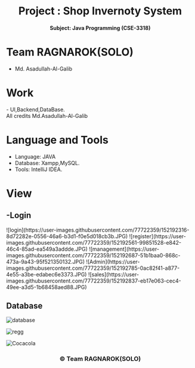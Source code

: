   <h1 align="center"> Project : Shop Invernoty System </h1>
<h4 align="center"> Subject: Java Programming (CSE-3318) </h4>

<h1> Team RAGNAROK(SOLO)</h1> 

- Md. Asadullah-Al-Galib 

<h1>Work</h1>
- UI,Backend,DataBase.
<br>All credits Md.Asadullah-Al-Galib<br>

<h1> Language and Tools </h1>

- Language: JAVA
- Database: Xampp,MySQL.
 - Tools: IntelliJ IDEA.
 
 <h1>View</h1>
 <h2>-Login</h2>
 ![login](https://user-images.githubusercontent.com/77722359/152192316-8d72282e-0556-46a6-b3d1-f0e5d018cb3b.JPG)
 ![register](https://user-images.githubusercontent.com/77722359/152192561-99851528-e842-46c4-85ad-ea549a3addde.JPG)
![management](https://user-images.githubusercontent.com/77722359/152192687-51b1baa0-868c-473a-9a43-95f521350132.JPG)
![Admin](https://user-images.githubusercontent.com/77722359/152192785-0ac82f41-a877-4e55-a3be-edabec6e3373.JPG)
![sales](https://user-images.githubusercontent.com/77722359/152192837-eb17e063-cec4-49ee-a3d5-1b68458aed88.JPG)
 
  <h2>Database</h2>
  
![database](https://user-images.githubusercontent.com/77722359/152192895-cfdafb79-b8b4-428a-a4c4-81790d409b35.JPG)

![regg](https://user-images.githubusercontent.com/77722359/152192929-ff8202ba-2f91-4c65-b415-b38d8d1745b0.JPG)



![Cocacola](https://user-images.githubusercontent.com/77722359/152192946-c3f9824b-f8f2-4a53-9d85-b0a4d24c7062.JPG)
<h3 align="center">© Team RAGNAROK(SOLO)</h3>
